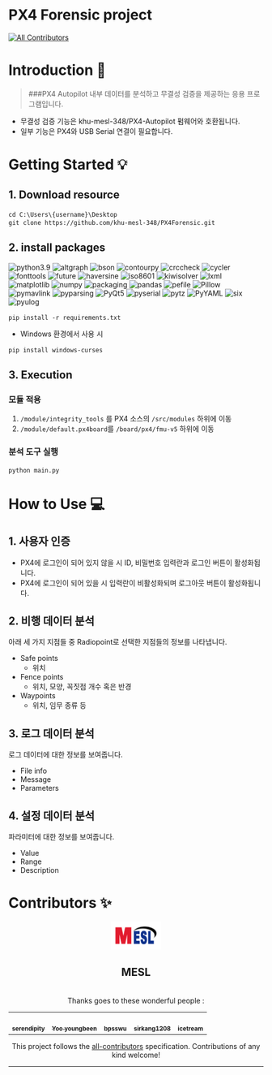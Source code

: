 # PX4 Forensic project
<!-- ALL-CONTRIBUTORS-BADGE:START - Do not remove or modify this section -->
[![All Contributors](https://img.shields.io/badge/all_contributors-5-orange.svg?style=flat-square)](#contributors)
<!-- ALL-CONTRIBUTORS-BADGE:END -->

# Introduction 📖
> ###PX4 Autopilot 내부 데이터를 분석하고 무결성 검증을 제공하는 응용 프로그램입니다.
* 무결성 검증 기능은 khu-mesl-348/PX4-Autopilot 펌웨어와 호환됩니다.
* 일부 기능은 PX4와 USB Serial 연결이 필요합니다.
# Getting Started 💡
## 1. Download resource
```commandline
cd C:\Users\{username}\Desktop
git clone https://github.com/khu-mesl-348/PX4Forensic.git
```

## 2. install packages

![python3.9](https://img.shields.io/badge/python-3.9-blue) 
![altgraph](https://img.shields.io/badge/altgraph-0.17.3-random)
![bson](https://img.shields.io/badge/bson-0.5.10-random)
![contourpy](https://img.shields.io/badge/contourpy-1.0.5-random)
![crccheck](https://img.shields.io/badge/crccheck-1.2.0-random)
![cycler](https://img.shields.io/badge/cycler-0.11.0-random)
![fonttools](https://img.shields.io/badge/fonttools-4.37.2-random)
![future](https://img.shields.io/badge/future-0.18.2-random)
![haversine](https://img.shields.io/badge/haversine-2.7.0-random)
![iso8601](https://img.shields.io/badge/iso8601-1.0.2-random)
![kiwisolver](https://img.shields.io/badge/kiwisolver-1.4.4-random)
![lxml](https://img.shields.io/badge/lxml-4.9.1-random)
![matplotlib](https://img.shields.io/badge/matplotlib-3.6.0-random)
![numpy](https://img.shields.io/badge/numpy-1.23.3-random)
![packaging](https://img.shields.io/badge/packaging-21.3-random)
![pandas](https://img.shields.io/badge/pandas-1.4.4-random)
![pefile](https://img.shields.io/badge/pefile-2022.5.30-random)
![Pillow](https://img.shields.io/badge/Pillow-9.2.0-random)
![pymavlink](https://img.shields.io/badge/pymavlink-2.4.31-random)
![pyparsing](https://img.shields.io/badge/pyparsing-3.0.9-random)
![PyQt5](https://img.shields.io/badge/PyQt5-5.15.7-random)
![pyserial](https://img.shields.io/badge/pyserial-3.5-random)
![pytz](https://img.shields.io/badge/pytz-2022.2.1-random)
![PyYAML](https://img.shields.io/badge/PyYAML-6.0-random)
![six](https://img.shields.io/badge/six-1.16.0-random)
![pyulog](https://img.shields.io/badge/pyulog-1.0.0-random)
```
pip install -r requirements.txt
```

* Windows 환경에서 사용 시
```
pip install windows-curses
```


## 3. Execution
### 모듈 적용
1. `/module/integrity_tools` 를 PX4 소스의  `/src/modules` 하위에 이동
2. `/module/default.px4board`를 `/board/px4/fmu-v5` 하위에 이동

### 분석 도구 실행
```
python main.py
```

# How to Use 💻
## 1. 사용자 인증
* PX4에 로그인이 되어 있지 않을 시 ID, 비밀번호 입력란과 로그인 버튼이 활성화됩니다.
* PX4에 로그인이 되어 있을 시 입력란이 비활성화되며 로그아웃 버튼이 활성화됩니다.

## 2. 비행 데이터 분석
아래 세 가지 지점들 중 Radiopoint로 선택한 지점들의 정보를 나타냅니다.
* Safe points
  * 위치
* Fence points
  * 위치, 모양, 꼭짓점 개수 혹은 반경
* Waypoints
  * 위치, 임무 종류 등


## 3. 로그 데이터 분석
로그 데이터에 대한 정보를 보여줍니다.
* File info
* Message
* Parameters

## 4. 설정 데이터 분석
파라미터에 대한 정보를 보여줍니다.
* Value
* Range
* Description

# Contributors ✨

<div align="center">
<a href="https://mesl.khu.ac.kr"><img src="./logo.png" width="20%;" alt=""/></a>
<h2 href="https://mesl.khu.ac.kr">MESL</h2>


<br>
Thanks goes to these wonderful people :

<!-- ALL-CONTRIBUTORS-LIST:START - Do not remove or modify this section -->
<!-- prettier-ignore-start -->
<!-- markdownlint-disable -->
<table>
  <tr>
    <td align="center"><a href="https://github.com/sju0924"><img src="https://avatars.githubusercontent.com/u/39671049?v=4" width="100px;" alt=""/><br /><sub><b>serendipity</b></sub></a></td>
    <td align="center"><a href="https://github.com/Kimbongsik"><img src="https://avatars.githubusercontent.com/u/63995044?v=4" width="100px;" alt=""/><br /><sub><b>Yoo youngbeen</b></sub></a></td>
    <td align="center"><a href="https://github.com/bpsswu"><img src="https://avatars.githubusercontent.com/u/101001675?v=4" width="100px;" alt=""/><br /><sub><b>bpsswu</b></sub></a></td>
    <td align="center"><a href="https://github.com/sirkang1208"><img src="https://avatars.githubusercontent.com/u/104350527?v=4" width="100px;" alt=""/><br /><sub><b>sirkang1208</b></sub></a></td>
    <td align="center"><a href="https://github.com/beerabbit"><img src="https://avatars.githubusercontent.com/u/57741072?v=4" width="100px;" alt=""/><br /><sub><b>icetream</b></sub></a></td>
  </tr>
</table>

<!-- markdownlint-restore -->
<!-- prettier-ignore-end -->

<!-- ALL-CONTRIBUTORS-LIST:END -->



This project follows the [all-contributors](https://github.com/all-contributors/all-contributors) specification. Contributions of any kind welcome!
</div>

---
